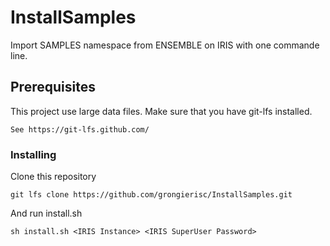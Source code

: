 # InstallSamples

Import SAMPLES namespace from ENSEMBLE on IRIS with one commande line.

## Prerequisites

This project use large data files. Make sure that you have git-lfs installed.

```
See https://git-lfs.github.com/
```

### Installing

Clone this repository

```
git lfs clone https://github.com/grongierisc/InstallSamples.git
```

And run install.sh

```
sh install.sh <IRIS Instance> <IRIS SuperUser Password>
```
